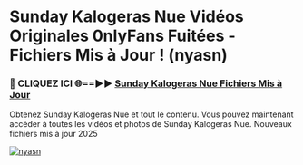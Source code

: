 # Sunday Kalogeras Nue Vidéos Originales 0nlyFans Fuitées - Fichiers Mis à Jour ! (nyasn)

<h3>🔴 CLIQUEZ ICI 🌐==►► <a href="https://tinyurl.com/2pmr4ezf" rel="nofollow">Sunday Kalogeras Nue Fichiers Mis à Jour</a></h3>

Obtenez Sunday Kalogeras Nue et tout le contenu. Vous pouvez maintenant accéder à toutes les vidéos et photos de Sunday Kalogeras Nue. Nouveaux fichiers mis à jour 2025

[![nyasn](https://i.imgur.com/6SNvagu.gif)](https://tinyurl.com/2pmr4ezf)
